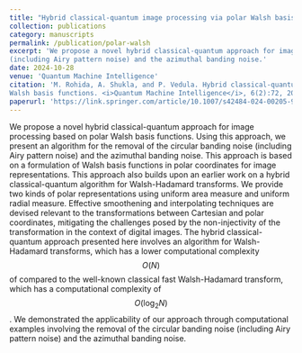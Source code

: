```yaml
---
title: "Hybrid classical-quantum image processing via polar Walsh basis functions"
collection: publications
category: manuscripts
permalink: /publication/polar-walsh
excerpt: 'We propose a novel hybrid classical-quantum approach for image processing based on polar Walsh basis functions. Using this approach, we present an algorithm for the removal of the circular banding noise
(including Airy pattern noise) and the azimuthal banding noise.'
date: 2024-10-28
venue: 'Quantum Machine Intelligence'
citation: 'M. Rohida, A. Shukla, and P. Vedula. Hybrid classical-quantum image processing via polar
Walsh basis functions. <i>Quantum Machine Intelligence</i>, 6(2):72, 2024.'
paperurl: 'https://link.springer.com/article/10.1007/s42484-024-00205-9'
---
```

We propose a novel hybrid classical-quantum approach for image processing based on polar Walsh basis functions. Using this approach, we present an algorithm for the removal of the circular banding noise (including Airy pattern noise) and the azimuthal banding noise. This approach is based on a formulation of Walsh basis functions in polar coordinates for image representations. This approach also builds upon an earlier work on a hybrid classical-quantum algorithm for Walsh-Hadamard transforms. We provide two kinds of polar representations using uniform area measure and uniform radial measure. Effective smoothening and interpolating techniques are devised relevant to the transformations between Cartesian and polar coordinates, mitigating the challenges posed by the non-injectivity of the transformation in the context of digital images. The hybrid classical-quantum approach presented here involves an algorithm for Walsh-Hadamard transforms, which has a lower computational complexity $$ O(N) $$ of compared to the well-known classical fast Walsh-Hadamard transform, which has a computational complexity of $$ O(\text{log}_2N) $$. We demonstrated the applicability of our approach through computational examples involving the removal of the circular banding noise (including Airy pattern noise) and the azimuthal banding noise.
